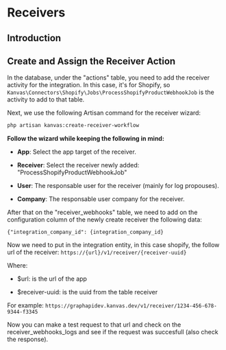 # Receivers

## Introduction

## Create and Assign the Receiver Action

In the database, under the "actions" table, you need to add the receiver activity for the integration. In this case, it's for Shopify, so `Kanvas\Connectors\Shopify\Jobs\ProcessShopifyProductWebhookJob` is the activity to add to that table.

Next, we use the following Artisan command for the receiver wizard:

```bash
php artisan kanvas:create-receiver-workflow
```

**Follow the wizard while keeping the following in mind:**

- **App**: Select the app target of the receiver.

- **Receiver**: Select the receiver newly added: "ProcessShopifyProductWebhookJob"

- **User**: The responsable user for the receiver (mainly for log propouses).

- **Company**: The responsable user company for the receiver.

After that on the "receiver_webhooks" table, we need to add on the configuration column of the newly create receiver the following data:

 ```{"integration_company_id": {integration_company_id}```

Now we need to put in the integration entity, in this case shopify, the follow url of the receiver: `https://{url}/v1/receiver/{receiver-uuid}`

Where:

- $url: is the url of the app

- $receiver-uuid: is the uuid from the table receiver

For example: `https://graphapidev.kanvas.dev/v1/receiver/1234-456-678-9344-f3345`

Now you can make a test request to that url and check on the receiver_webhooks_logs and see if the request was succesfull (also check the response).